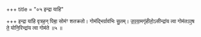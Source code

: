 +++
title = "०५ इन्द्रा याहि"

+++
इन्द्रा या॑हि वृत्रह॒न् पिबा॒ सोम॑ꣳ शतक्रतो। गोम॑द्भिर्ग्राव॑भिः सु॒तम्। उ॒प॒या॒मगृ॑हीतो॒ऽसीन्द्रा॑य त्वा गोम॑तऽए॒ष ते॒ योनि॒रिन्द्रा॑य त्वा गोम॑ते ॥५ ॥